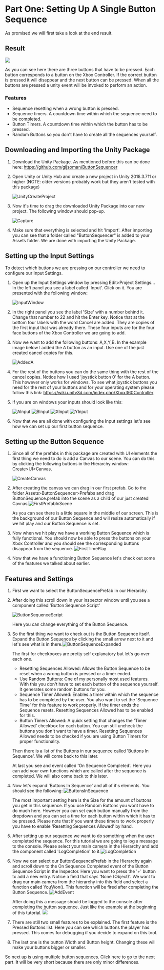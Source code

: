 # Part One: Setting Up A Single Button Sequence

As promised we will first take a look at the end result.

## Result

![](https://gijs-bakker.nl/wp-content/uploads/2019/06/122ca1d9bd7a9c5652390841dfbced9d.gif)

As you can see here there are three buttons that have to be pressed. Each button corresponds to a button on the Xbox Controller. If the correct button is pressed it will disappear and the next button can be pressed.  When all the buttons are pressed a unity event will be invoked to perform an action.

### Features

- Sequence resetting when a wrong button is pressed.
- Sequence timers. A countdown time within which the sequence need to be completed.
- Button Timers. A countdown time within which the button has to be pressed.
- Random Buttons so you don't have to create all the sequences yourself.



## Downloading and Importing the Unity Package

1. Download the Unity Package. As mentioned before this can be done here: https://github.com/gijsoman/ButtonSequencer

2. Open Unity or Unity Hub and create a new project in Unity 2018.3.7f1 or higher (NOTE: older versions probably work but they aren't tested with this package)

   ![UnityCreateProject](/TutorialAssets/UnityCreateProject.gif)

3. Now it's time to drag the downloaded Unity Package into our new project. The following window should pop-up.

   ![Capture](/TutorialAssets/Capture.PNG)

4. Make sure that everything is selected and hit 'Import'. After importing you can see that a folder called "ButtonSequencer" is added to your Assets folder. We are done with importing the Unity Package.

## Setting up the Input Settings

To detect which buttons we are pressing on our controller we need to configure our Input Settings. 

1. Open up the Input Settings window by pressing Edit>Project Settings... In the left panel you see a label called 'Input'. Click on it. You are presented with the following window:

   ![InputWindow](/TutorialAssets/InputWindow.PNG)

2. In the right panel you see the label 'Size' with a number behind it. Change that number to 22 and hit the Enter key. Notice that at the bottom four labels with the word Cancel are added. They are copies of the first input that was already there. These four inputs are for the four face buttons of the Xbox Controller we are going to add.

3. Now we want to add the following buttons: A,X,Y,B. In the example image below I added the A button as an input. Use one of the just created cancel copies for this.

   ![AddedA](/TutorialAssets/AddedA.PNG)

4. For the rest of the buttons you can do the same thing with the rest of the cancel copies. Notice how I used 'joystick button 0' for the A button. This however only works for windows. To see what joystick buttons you need for the rest of your buttons and for your operating system please follow this link: https://wiki.unity3d.com/index.php/Xbox360Controller

5. If you are on windows your inputs should look like this:

   ![AInput](/TutorialAssets/AInput.PNG) ![BInput](/TutorialAssets/BInput.PNG) ![XInput](/TutorialAssets/XInput.PNG) ![YInput](/TutorialAssets/YInput.PNG)

6. Now that we are all done with configuring the Input settings let's see how we can set up our first button sequence.

## Setting up the Button Sequence

1. Since all of the prefabs in this package are created with UI elements the first thing we need to do is add a Canvas to our scene. You can do this by clicking the following buttons in the Hierarchy window: Create>UI>Canvas.

   ![CreateCanvas](/TutorialAssets/CreateCanvas.gif)

2. After creating the canvas we can drag in our first prefab. Go to the folder Assets>ButtonSequencer>Prefabs and drag ButtonSequence.prefab into the scene as a child of our just created Cavnas.![FirstPrefabInScene](/TutorialAssets/FirstPrefabInScene.PNG)

   As you can see there is a little square in the middle of our screen. This is the background of our Button Sequence and will resize automatically if we hit play and our Button Sequence is set.

3. Now when we hit play we have a working Button Sequence which is fully functional. You should now be able to press the buttons on your Xbox Controller and you should see the corresponding buttons disappear from the sequence. ![FirstTimePlay](/TutorialAssets/FirstTimePlay.gif)

4. Now that we have a functioning Button Sequence let's check out some of the features we talked about earlier.

## Features and Settings

1. First we want to select the ButtonSequencePrefab in our Hierarchy.

2. After doing this scroll down in your inspector window until you see a component called 'Button Sequence Script'

   ![ButtonSequenceScript](/TutorialAssets/ButtonSequenceScript.PNG)

   Here you can change everything of the Button Sequence.

3. So the first thing we want to check out is the Button Sequence itself. Expand the Button Sequence by clicking the small arrow next to it and let's see what is in there.![ButtonSequenceExpanded](/TutorialAssets/ButtonSequenceExpanded.PNG)

   The first for checkboxes are pretty self explanatory but let's go over each one.

   - Resetting Sequences Allowed: Allows the Button Sequence to be reset when a wrong button is pressed or a timer ended. 
   - Use Random Buttons: One of my personally most used features. With this you don't have to set each button of the sequence yourself. It generates some random buttons for you.
   - Sequence Timer Allowed: Enables a timer within which the sequence has to be completed by the user. You also want to set the 'Sequence Time' for this feature to work properly. If the timer ends the Sequence resets. Resetting Sequences Allowed has to be enabled for this.
   - Button Timers Allowed: A quick setting that changes the 'Timer Allowed' checkbox for each button. You can still uncheck the buttons you don't want to have a timer. Resetting Sequences Allowed needs to be checked if you are using Button Timers for proper functionality.

   Then there is a list of the Buttons in our sequence called 'Buttons In Sequence'. We will come back to this later.

   At last you see and event called 'On Sequence Completed'. Here you can add your own functions which are called after the sequence is completed. We will also come back to this later.

4. Now let's expand 'Buttons In Sequence' and all of it's elements. You should see the following: ![ButtonsInSequence](/TutorialAssets/ButtonsInSequence.PNG)

   The most important setting here is the Size for the amount of buttons you get in this sequence. If you use Random Buttons you wont have to do much here. However you can set each button manually from the dropdown and you can set a time for each button within which it has to be pressed. Please note that if you want these timers to work properly you have to enable 'Resetting Sequences Allowed' by hand.

5. After setting up our sequence we want to do something when the user completed the sequence. For this tutorial we are going to log a message to the console. Please select your main camera in the Hierarchy and add the component called 'LogCompletion' to it.![LogCompletion](/TutorialAssets/LogCompletion.gif)

6. Now we can select our ButtonSequencePrefab in the Hierarchy again and scroll down to the On Sequence Completed event of the Button Sequence Script in the Inspector. Here you want to press the '+' button to add a new entry. Notice a field that says 'None (Object)'. We want to drag our main camera from the hierarchy into this field and select  a function called YouWon(). This function will be fired after completing the Button Sequence. ![AddEvent](/TutorialAssets/AddEvent.gif)

   After doing this a message should be logged to the console after completing the button sequence. Just like the example at the beginning of this tutorial. ![](https://gijs-bakker.nl/wp-content/uploads/2019/06/122ca1d9bd7a9c5652390841dfbced9d.gif)

7. There are still two small features to be explained. The first feature is the Pressed Buttons list. Here you can see which buttons the player has pressed. This comes for debugging if you decide to expand on this tool.

8. The last one is the button Width and Button height. Changing these will make your buttons bigger or smaller.

So next up is using multiple button sequences. Click here to go to the next part. It will be very short because there are only minor differences.









